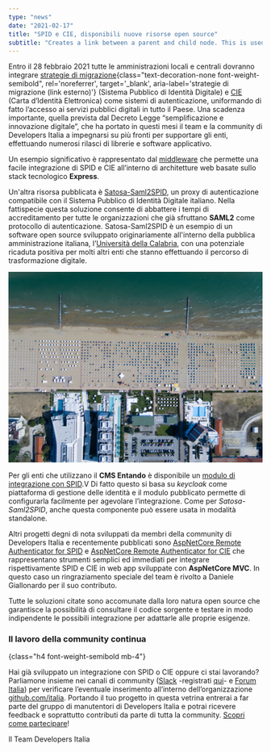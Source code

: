 ```yaml
---
type: "news"
date: "2021-02-17"
title: "SPID e CIE, disponibili nuove risorse open source"
subtitle: "Creates a link between a parent and child node. This is used when you transform content from a node creating a new child node. You need to add this new child node to the children array of the parent but since you don’t have direct access to the immutable parent node, use this action instead."
---
```


Entro il 28 febbraio 2021 tutte le amministrazioni locali e centrali dovranno integrare
[strategie di migrazione](https://docs.italia.it/italia/manuale-di-abilitazione-al-cloud/manuale-di-abilitazione-al-cloud-docs/it/bozza/pianificare-la-migrazione/le-strategie-di-migrazione.html){class="text-decoration-none font-weight-semibold", rel='noreferrer', target='_blank', aria-label='strategie di migrazione (link esterno)'}
(Sistema Pubblico di Identità Digitale) e [CIE](https://developers.italia.it/it/cie) (Carta d’Identità Elettronica) come sistemi di autenticazione, uniformando di fatto l’accesso ai servizi pubblici digitali in tutto il Paese.
Una scadenza importante, quella prevista dal Decreto Legge “semplificazione e innovazione digitale”, che ha portato in questi mesi il team e la community di Developers Italia a impegnarsi su più fronti per supportare gli enti, effettuando numerosi rilasci di librerie e software applicativo.

Un esempio significativo è rappresentato dal [middleware](https://github.com/italia/spid-express) che permette una facile integrazione di SPID e CIE all’interno di architetture web basate sullo stack tecnologico **Express**.

Un'altra risorsa pubblicata è [Satosa-Saml2SPID](https://github.com/italia/Satosa-Saml2Spid), un proxy di autenticazione compatibile con il Sistema Pubblico di Identità Digitale italiano. Nella fattispecie questa soluzione consente di abbattere i tempi di accreditamento per tutte le organizzazioni che già sfruttano **SAML2** come protocollo di autenticazione. Satosa-Saml2SPID è un esempio di un software open source sviluppato originariamente all'interno della pubblica amministrazione italiana, l’[Università della Calabria](https://developers.italia.it/it/pa/unical), con una potenziale ricaduta positiva per molti altri enti che stanno effettuando il percorso di trasformazione digitale.

![Una spiaggia con gli ombrelloni](images/spiaggia.jpg)

Per gli enti che utilizzano il **CMS Entando** è disponibile un [modulo di integrazione con SPID](https://github.com/italia/spid-keycloak-entando).V
Di fatto questo si basa su *keycloak* come piattaforma di gestione delle identità e il modulo pubblicato permette di configurarla facilmente per agevolare l’integrazione. Come per *Satosa-Saml2SPID*, anche questa componente può essere usata in modalità standalone.

Altri progetti degni di nota sviluppati da membri della community di Developers Italia e recentemente pubblicati sono [AspNetCore Remote Authenticator for SPID](https://github.com/italia/spid-aspnetcore) e [AspNetCore Remote Authenticator for CIE](https://github.com/italia/cie-aspnetcore) che rappresentano strumenti semplici ed immediati per integrare rispettivamente SPID e CIE in web app sviluppate con **AspNetCore MVC**. In questo caso un ringraziamento speciale del team è rivolto a Daniele Giallonardo per il suo contributo.

Tutte le soluzioni citate sono accomunate dalla loro natura open source che garantisce la possibilità di consultare il codice sorgente e testare in modo indipendente le possibili integrazione per adattarle alle proprie esigenze.

### Il lavoro della community continua
{class="h4 font-weight-semibold mb-4"}

Hai già sviluppato un integrazione con SPID o CIE oppure ci stai lavorando? Parliamone insieme nei canali di community ([Slack](https://app.slack.com/client/T6C27AXE0/C73R3UQE8) -registrati [qui](https://slack.developers.italia.it)- e [Forum Italia](https://forum.italia.it/c/software-open-source-per-la-pa/49)) per verificare l’eventuale inserimento all’interno dell’organizzazione [github.com/italia](https://github.com/italia). Portando il tuo progetto in questa vetrina entrerai a far parte del gruppo di manutentori di Developers Italia e potrai ricevere feedback e soprattutto contributi da parte di tutta la community. [Scopri come partecipare](https://developers.italia.it/it/come-partecipo)!

Il Team Developers Italia